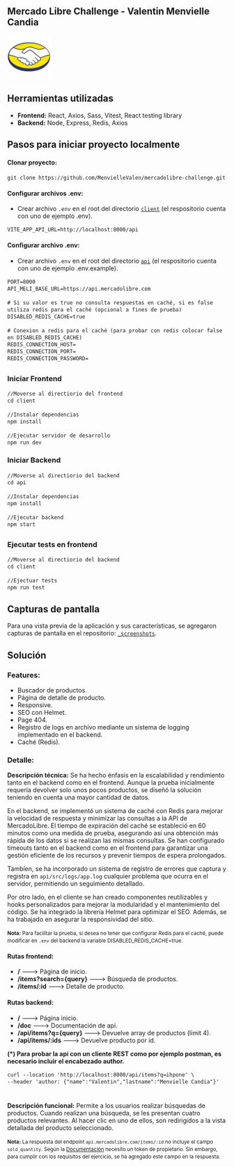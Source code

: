 ## Mercado Libre  Challenge - Valentin Menvielle Candia

![Meli Logo](client/public/favicon_logo.png) 



## Herramientas utilizadas
- <b>Frontend:</b> React, Axios, Sass, Vitest, React testing library
- <b>Backend:</b> Node, Express, Redis, Axios

## Pasos para iniciar proyecto localmente


#### Clonar proyecto:
```
git clone https://github.com/MenvielleValen/mercadolibre-challenge.git
```

#### Configurar archivos .env:
- Crear archivo ```.env``` en el root del directorio [`client`](./client) (el respositorio cuenta con uno de ejemplo .env).

```
VITE_APP_API_URL=http://localhost:8000/api
```
#### Configurar archivo .env:
- Crear archivo ```.env``` en el root del directorio [`api`](./api) (el respositorio cuenta con uno de ejemplo .env.example).
```
PORT=8000
API_MELI_BASE_URL=https://api.mercadolibre.com

# Si su valor es true no consulta respuestas en caché, si es false utiliza redis para el caché (opcional a fines de prueba)
DISABLED_REDIS_CACHE=true

# Conexion a redis para el caché (para probar con redis colocar false en DISABLED_REDIS_CACHE)
REDIS_CONNECTION_HOST=
REDIS_CONNECTION_PORT=
REDIS_CONNECTION_PASSWORD=
```
##
### Iniciar Frontend
```
//Moverse al directiorio del frontend
cd client

//Instalar dependencias
npm install

//Ejecutar servidor de desarrollo
npm run dev
```
  
### Iniciar Backend
```
//Moverse al directiorio del backend
cd api

//Instalar dependencias
npm install

//Ejecutar backend
npm start
```
##
### Ejecutar tests en frontend
```
//Moverse al directiorio del backend
cd client

//Ejectuar tests
npm run test

```
## Capturas de pantalla

Para una vista previa de la aplicación y sus características, se agregaron capturas de pantalla en el repositorio: [`_screenshots`](./_screenshots).

## Solución

### Features:
- Buscador de productos.
- Página de detalle de producto.
- Responsive.
- SEO con Helmet.
- Page 404.
- Registro de logs en archivo mediante un sistema de logging implementado en el backend.
- Caché (Redis).

### Detalle:

<b>Descripción técnica:</b> Se ha hecho énfasis en la escalabilidad y rendimiento tanto en el backend como en el frontend. Aunque la prueba inicialmente requería devolver solo unos pocos productos, se diseñó la solución teniendo en cuenta una mayor cantidad de datos.

En el backend, se implementó un sistema de caché con Redis para mejorar la velocidad de respuesta y minimizar las consultas a la API de MercadoLibre. El tiempo de expiración del caché se estableció en 60 minutos como una medida de prueba, asegurando así una obtención más rápida de los datos si se realizan las mismas consultas. Se han configurado timeouts tanto en el backend como en el frontend para garantizar una gestión eficiente de los recursos y prevenir tiempos de espera prolongados.

Tambíen, se ha incorporado un sistema de registro de errores que captura y registra en ```api/src/logs/app.log``` cualquier problema que ocurra en el servidor, permitiendo un seguimiento detallado.

Por otro lado, en el cliente se han creado componentes reutilizables y hooks personalizados para mejorar la modularidad y el mantenimiento del código. Se ha integrado la librería Helmet para optimizar el SEO. Además, se ha trabajado en asegurar la responsividad del sitio.

<small><b>Nota:</b> Para facilitar la prueba, si desea no tener que configurar Redis para el caché, puede modificar en ```.env``` del backend la variable DISABLED_REDIS_CACHE=true.</small>

#### Rutas frontend:
- <b>/</b> ---> Página de inicio.
- <b>/items?search={query}</b> ---> Búsqueda de productos.
- <b>/items/:id</b> ---> Detalle de producto.

#### Rutas backend:
- <b>/</b> ---> Página inicio.
- <b>/doc</b> ---> Documentación de api.
- <b>/api/items?q={query}</b> ---> Devuelve array de productos (limit 4).
- <b>/api/items/:ids</b> ---> Devuelve producto por id.

<b>(*) Para probar la api con un cliente REST como por ejemplo postman, es necesario incluir el encabezado author.</b>
```
curl --location 'http://localhost:8000/api/items?q=ihpone' \
--header 'author: {"name":"Valentin","lastname":"Menvielle Candia"}'
```

#

<b>Descripción funcional:</b> Permite a los usuarios realizar búsquedas de productos. Cuando realizan una búsqueda, se les presentan cuatro productos relevantes. Al hacer clic en uno de ellos, son redirigidos a la vista detallada del producto seleccionado.

<small><b>Nota:</b> La respuesta del endpoint ```api.mercadolibre.com/items/:id``` no incluye el campo ```sold_quantity```. Según la <a href="https://developers.mercadolibre.com.ar/en_us/list-products" title="Documentación Mercado Libre Api en_us">Documentación</a> necesito un token de propietario. Sin embargo, para cumplir con los requisitos del ejercicio, se ha agregado este campo en la respuesta.</small>
